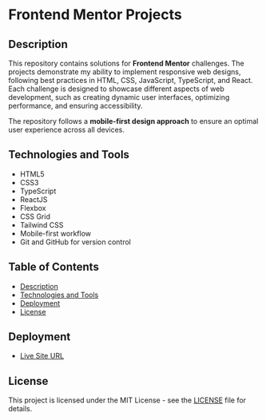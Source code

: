 # Frontend Mentor Projects

## Description

This repository contains solutions for **Frontend Mentor** challenges. The projects demonstrate my ability to implement responsive web designs, following best practices in HTML, CSS, JavaScript, TypeScript, and React. Each challenge is designed to showcase different aspects of web development, such as creating dynamic user interfaces, optimizing performance, and ensuring accessibility.

The repository follows a **mobile-first design approach** to ensure an optimal user experience across all devices.

## Technologies and Tools

-   HTML5
-   CSS3
-   TypeScript
-   ReactJS
-   Flexbox
-   CSS Grid
-   Tailwind CSS
-   Mobile-first workflow
-   Git and GitHub for version control

## Table of Contents

-   [Description](#description)
-   [Technologies and Tools](#technologies-and-tools)
-   [Deployment](#deployment)
-   [License](#license)

## Deployment

-   [Live Site URL]()

## License

This project is licensed under the MIT License - see the [LICENSE](LICENSE) file for details.
